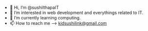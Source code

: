 - 👋 Hi, I’m @sushilthapaIT
- 👀 I’m interested in web development and everythings related to IT.
- 🌱 I’m currently learning computing.
- 📫 How to reach me --> kidsushilink@gmail.com

<!---
sushilthapaIT/sushilthapaIT is a ✨ special ✨ repository because its `README.md` (this file) appears on your GitHub profile.
You can click the Preview link to take a look at your changes.
--->
